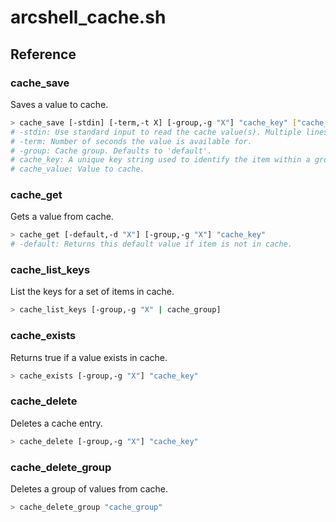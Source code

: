 # arcshell_cache.sh

## Reference


### cache_save
Saves a value to cache.
```bash
> cache_save [-stdin] [-term,-t X] [-group,-g "X"] "cache_key" ["cache_value"]
# -stdin: Use standard input to read the cache value(s). Multiple lines are supported.
# -term: Number of seconds the value is available for.
# -group: Cache group. Defaults to 'default'.
# cache_key: A unique key string used to identify the item within a group.
# cache_value: Value to cache.
```

### cache_get
Gets a value from cache.
```bash
> cache_get [-default,-d "X"] [-group,-g "X"] "cache_key"
# -default: Returns this default value if item is not in cache.
```

### cache_list_keys
List the keys for a set of items in cache.
```bash
> cache_list_keys [-group,-g "X" | cache_group]
```

### cache_exists
Returns true if a value exists in cache.
```bash
> cache_exists [-group,-g "X"] "cache_key"
```

### cache_delete
Deletes a cache entry.
```bash
> cache_delete [-group,-g "X"] "cache_key"
```

### cache_delete_group
Deletes a group of values from cache.
```bash
> cache_delete_group "cache_group"
```

